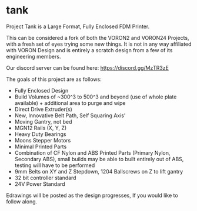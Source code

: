 # tank
Project Tank is a Large Format, Fully Enclosed FDM Printer.

This can be considered a fork of both the VORON2 and VORON24 Projects, with a fresh set of eyes trying some new things. It is not in any way affiliated with VORON Design and is entirely a scratch design from a few of its engineering members.

Our discord server can be found here: https://discord.gg/MzTR3zE

The goals of this project are as follows:
 - Fully Enclosed Design
 - Build Volumes of ~300^3 to 500^3 and beyond (use of whole plate available) + additional area to purge and wipe
 - Direct Drive Extruder(s)
 - New, Innovative Belt Path, Self Squaring Axis'
 - Moving Gantry, not bed
 - MGN12 Rails (X, Y, Z)
 - Heavy Duty Bearings
 - Moons Stepper Motors
 - Minimal Printed Parts
 - Combination of CF Nylon and ABS Printed Parts (Primary Nylon, Secondary ABS), small builds may be able to built entirely out of ABS, testing will have to be performed
 - 9mm Belts on XY and Z Stepdown, 1204 Ballscrews on Z to lift gantry
 - 32 bit controller standard
 - 24V Power Standard

Edrawings will be posted as the design progresses, If you would like to follow along.
